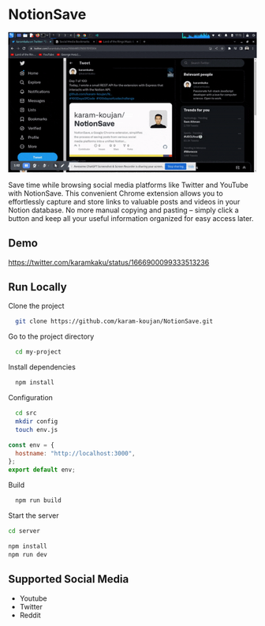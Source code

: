 # NotionSave

![NotionSave Demo Gif](https://github.com/karam-koujan/NotionSave/blob/main/ezgif.com-optimize.gif)

Save time while browsing social media platforms like Twitter and YouTube with NotionSave. This convenient Chrome extension allows you to effortlessly capture and store links to valuable posts and videos in your Notion database. No more manual copying and pasting – simply click a button and keep all your useful information organized for easy access later.

## Demo

https://twitter.com/karamkaku/status/1666900099333513236

## Run Locally

Clone the project

```bash
  git clone https://github.com/karam-koujan/NotionSave.git
```

Go to the project directory

```bash
  cd my-project
```

Install dependencies

```bash
  npm install
```

Configuration

```bash
  cd src
  mkdir config
  touch env.js
```

```js
const env = {
  hostname: "http://localhost:3000",
};
export default env;
```

Build

```bash
  npm run build
```

Start the server

```bash
cd server
```

```bash
npm install
npm run dev
```

## Supported Social Media

- Youtube
- Twitter
- Reddit
